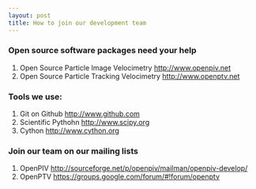 ```yaml
---
layout: post
title: How to join our development team
---
```


### Open source software packages need your help


1. Open Source Particle Image Velocimetry <http://www.openpiv.net>
2. Open Source Particle Tracking Velocimetry <http://www.openptv.net>


### Tools we use:

1. Git on Github <http://www.github.com>
2. Scientific Pythohn <http://www.scipy.org>
3. Cython <http://www.cython.org>


### Join our team on our mailing lists

1. OpenPIV <http://sourceforge.net/p/openpiv/mailman/openpiv-develop/>
2. OpenPTV <https://groups.google.com/forum/#!forum/openptv>
